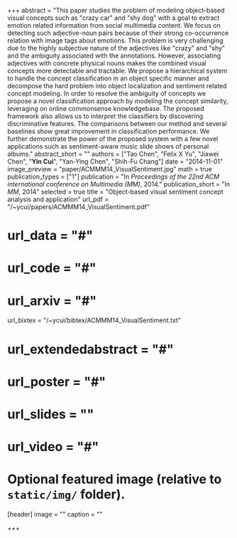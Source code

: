 +++
abstract = "This paper studies the problem of modeling object-based visual concepts such as \"crazy car\" and \"shy dog\" with a goal to extract emotion related information from social multimedia content. We focus on detecting such adjective-noun pairs because of their strong co-occurrence relation with image tags about emotions. This problem is very challenging due to the highly subjective nature of the adjectives like \"crazy\" and \"shy\" and the ambiguity associated with the annotations. However, associating adjectives with concrete physical nouns makes the combined visual concepts more detectable and tractable. We propose a hierarchical system to handle the concept classification in an object specific manner and decompose the hard problem into object localization and sentiment related concept modeling. In order to resolve the ambiguity of concepts we propose a novel classification approach by modeling the concept similarity, leveraging on online commonsense knowledgebase. The proposed framework also allows us to interpret the classifiers by discovering discriminative features. The comparisons between our method and several baselines show great improvement in classification performance. We further demonstrate the power of the proposed system with a few novel applications such as sentiment-aware music slide shows of personal albums."
abstract_short = ""
authors = ["Tao Chen", "Felix X Yu", "Jiawei Chen", "**Yin Cui**", "Yan-Ying Chen", "Shih-Fu Chang"]
date = "2014-11-01"
image_preview = "paper/ACMMM14_VisualSentiment.jpg"
math = true
publication_types = ["1"]
publication = "In *Proceedings of the 22nd ACM international conference on Multimedia (MM)*, 2014."
publication_short = "In *MM*, 2014"
selected = true
title = "Object-based visual sentiment concept analysis and application"
url_pdf = "/~ycui/papers/ACMMM14_VisualSentiment.pdf"
# url_data = "#"
# url_code = "#"
# url_arxiv = "#"
url_bixtex = "/~ycui/bibtex/ACMMM14_VisualSentiment.txt"
# url_extendedabstract = "#"
# url_poster = "#"
# url_slides = ""
# url_video = "#"

# Optional featured image (relative to `static/img/` folder).
[header]
image = ""
caption = ""

+++

